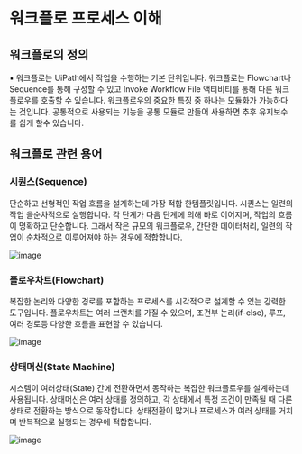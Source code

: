 # 워크플로 프로세스 이해

## 워크플로의 정의

▪ 워크플로는 UiPath에서 작업을 수행하는 기본 단위입니다. 워크플로는 Flowchart나 Sequence를 통해 구성할 수 있고
Invoke Workflow File 액티비티를 통해 다른 워크플로우를 호출할 수 있습니다. 워크플로우의 중요한 특징 중 하나는 모듈화가
가능하다는 것입니다. 공통적으로 사용되는 기능을 공통 모듈로 만들어 사용하면 추후 유지보수를 쉽게 할수 있습니다.


## 워크플로 관련 용어

### 시퀀스(Sequence)

단순하고 선형적인 작업 흐름을 설계하는데 가장 적합 한템플릿입니다. 시퀀스는 일련의 작업 을순차적으로 
실행합니다. 각 단계가 다음 단계에 의해 바로 이어지며, 작업의 흐름이 명확하고 단순합니다. 그래서 작은 규모의 워크플로우, 간단한 
데이터처리, 일련의 작업이 순차적으로 이루어져야 하는 경우에 적합합니다. 

![image](https://github.com/user-attachments/assets/606fc6ac-76f1-43ed-a4ba-20bf0e3ee9ec)



### 플로우차트(Flowchart)

복잡한 논리와 다양한 경로를 포함하는 프로세스를 시각적으로 설계할 수 있는 강력한 도구입니다. 
플로우차트는 여러 브랜치를 가질 수 있으며, 조건부 논리(if-else), 루프, 여러 경로등 다양한 흐름을 표현할 수 있습니다.

![image](https://github.com/user-attachments/assets/3017a997-39a4-47d3-8d1b-8df88b692536)


### 상태머신(State Machine)

시스템이 여러상태(State) 간에 전환하면서 동작하는 복잡한 워크플로우를 설계하는데 사용됩니다. 
상태머신은 여러 상태를 정의하고, 각 상태에서 특정 조건이 만족될 때 다른 상태로 전환하는 방식으로 동작합니다. 상태전환이 
많거나 프로세스가 여러 상태를 거치며 반복적으로 실행되는 경우에 적합합니다.

![image](https://github.com/user-attachments/assets/9fa220f6-e833-411f-bfaa-8945e36b453c)


